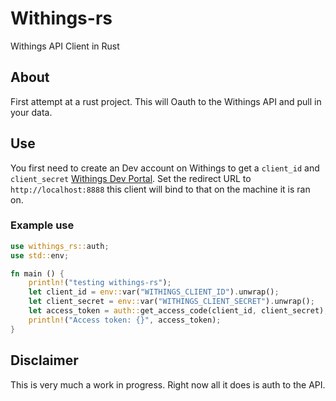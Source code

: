 # Withings-rs
Withings API Client in Rust

## About
First attempt at a rust project. This will Oauth to the Withings API and pull in your data.

## Use
You first need to create an Dev account on Withings to get a `client_id` and `client_secret` [Withings Dev Portal](https://developer.withings.com). Set the redirect URL to `http://localhost:8888` this client will bind to that on the machine it is ran on.

### Example use

```rust
use withings_rs::auth;
use std::env;

fn main () {
    println!("testing withings-rs");
    let client_id = env::var("WITHINGS_CLIENT_ID").unwrap();
    let client_secret = env::var("WITHINGS_CLIENT_SECRET").unwrap();
    let access_token = auth::get_access_code(client_id, client_secret);
    println!("Access token: {}", access_token);
}
```

## Disclaimer
This is very much a work in progress. Right now all it does is auth to the API.